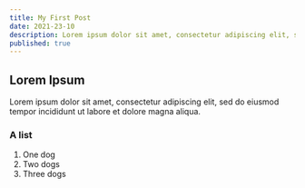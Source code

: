 ```yaml
---
title: My First Post
date: 2021-23-10
description: Lorem ipsum dolor sit amet, consectetur adipiscing elit, sed do eiusmod tempor incididunt ut labore et dolore magna aliqua.
published: true
---
```


## Lorem Ipsum

Lorem ipsum dolor sit amet, consectetur adipiscing elit, sed do eiusmod tempor incididunt ut labore et dolore magna aliqua.

### A list

1. One dog
2. Two dogs
3. Three dogs
